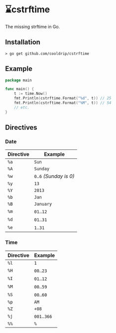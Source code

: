 # ⌛️cstrftime

The missing strftime in Go.

## Installation

```
> go get github.com/cooldrip/cstrftime
```

## Example

```go
package main

func main() {
	t := time.Now()
	fmt.Println(cstrftime.Format("%d", t)) // 25
	fmt.Println(cstrftime.Format("%M", t)) // 54
	// etc.
}
```

## Directives

### Date

| Directive | Example                  |
| --------- | ------------------------ |
| `%a`      | `Sun`                    |
| `%A`      | `Sunday`                 |
| `%w`      | `0`..`6` _(Sunday is 0)_ |
| `%y`      | `13`                     |
| `%Y`      | `2013`                   |
| `%b`      | `Jan`                    |
| `%B`      | `January`                |
| `%m`      | `01`..`12`               |
| `%d`      | `01`..`31`               |
| `%e`      | `1`..`31`                |

### Time

| Directive | Example      |
| --------- | ------------ |
| `%l`      | `1`          |
| `%H`      | `00`..`23`   |
| `%I`      | `01`..`12`   |
| `%M`      | `00`..`59`   |
| `%S`      | `00`..`60`   |
| `%p`      | `AM`         |
| `%Z`      | `+08`        |
| `%j`      | `001`..`366` |
| `%%`      | `%`          |
